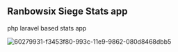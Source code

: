 ## Ranbowsix Siege Stats app
php laravel based stats app

![60279931-f3453f80-993c-11e9-9862-080d8468dbb5](https://user-images.githubusercontent.com/22079767/111186323-428e4080-85f6-11eb-99a4-2b83de3cd8d7.png)
